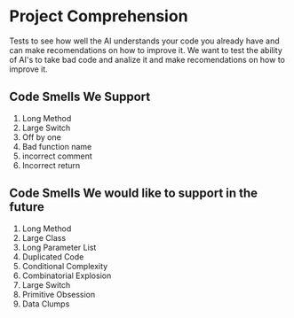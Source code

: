 # Project Comprehension

Tests to see how well the AI understands your code you already have and can make recomendations on how to improve it. We want to test the ability of AI's to take bad code and analize it and make recomendations on how to improve it.

## Code Smells We Support
1. Long Method
1. Large Switch
1. Off by one
1. Bad function name
1. incorrect comment
1. Incorrect return

## Code Smells We would like to support in the future
1. Long Method
1. Large Class
1. Long Parameter List
1. Duplicated Code
1. Conditional Complexity
1. Combinatorial Explosion
1. Large Switch
1. Primitive Obsession
1. Data Clumps